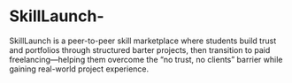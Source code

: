 # SkillLaunch-
SkillLaunch is a peer-to-peer skill marketplace where students build trust and portfolios through structured barter projects, then transition to paid freelancing—helping them overcome the “no trust, no clients” barrier while gaining real-world project experience.
